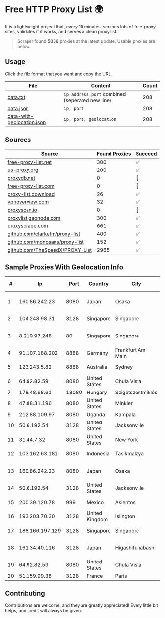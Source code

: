 
# Free HTTP Proxy List 🌍

It is a lightweight project that, every 10 minutes, scrapes lots of free-proxy sites, validates if it works, and serves a clean proxy list.


> Scraper found **5036** proxies at the latest update. Usable proxies are below.

## Usage

Click the file format that you want and copy the URL.


|File|Content|Count|
|----|-------|-----|
|[data.txt](https://raw.githubusercontent.com/themiralay/Proxy-List-World/master/data.txt)|`ip_address:port` combined (seperated new line)|208|
|[data.json](https://raw.githubusercontent.com/themiralay/Proxy-List-World/master/data.json)|`ip, port`|208|
|[data-with-geolocation.json](https://raw.githubusercontent.com/themiralay/Proxy-List-World/master/data-with-geolocation.json)|`ip, port, geolocation`|208|

## Sources

|Source|Found Proxies|Succeed|
|------|-------------|-------|
|[free-proxy-list.net](https://free-proxy-list.net)|300|✅|
|[us-proxy.org](https://www.us-proxy.org)|200|✅|
|[proxydb.net](http://proxydb.net)|0|🚫|
|[free-proxy-list.com](https://free-proxy-list.com/?page=&port=&type%5B%5D=http&type%5B%5D=https&up_time=0&search=Search)|0|🚫|
|[proxy-list.download](https://www.proxy-list.download/HTTP)|26|✅|
|[vpnoverview.com](https://vpnoverview.com/privacy/anonymous-browsing/free-proxy-servers)|32|✅|
|[proxyscan.io](https://www.proxyscan.io)|0|🚫|
|[proxylist.geonode.com](https://proxylist.geonode.com/api/proxy-list?limit=300&page=1&sort_by=lastChecked&sort_type=desc&protocols=http,https)|300|✅|
|[proxyscrape.com](https://api.proxyscrape.com/v2/?request=displayproxies&protocol=http&timeout=10000&country=all&ssl=all&anonymity=all)|661|✅|
|[github.com/clarketm/proxy-list](https://raw.githubusercontent.com/clarketm/proxy-list/master/proxy-list-raw.txt)|400|✅|
|[github.com/monosans/proxy-list](https://raw.githubusercontent.com/monosans/proxy-list/main/proxies/http.txt)|152|✅|
|[github.com/TheSpeedX/PROXY-List](https://raw.githubusercontent.com/TheSpeedX/PROXY-List/master/http.txt)|2965|✅|


## Sample Proxies With Geolocation Info

|#|Ip|Port|Country|City|Internet Service Provider|
|-|--|----|-------|----|-------------------------|
|1|160.86.242.23|8080|Japan|Osaka|Sony Network Communications Inc|
|2|104.248.98.31|3128|Singapore|Singapore|DigitalOcean, LLC|
|3|8.219.97.248|80|Singapore|Singapore|Alibaba (US) Technology Co., Ltd.|
|4|91.107.188.202|8888|Germany|Frankfurt Am Main|Hetzner Online AG|
|5|123.243.5.82|8888|Australia|Sydney|TPG Internet Pty Ltd|
|6|64.92.82.59|8080|United States|Chula Vista|Momentum Telecom, Inc.|
|7|178.48.68.61|18080|Hungary|Szigetszentmiklós|UPC|
|8|47.88.31.196|8080|United States|Minkler|Alibaba.com LLC|
|9|212.88.109.97|8080|Uganda|Kampala|MTN Uganda|
|10|50.6.192.54|3128|United States|Jacksonville|Network Solutions, LLC|
|11|31.44.7.32|8080|United States|New York|ITGLOBAL.COM NL B.V.|
|12|103.162.63.181|8080|Indonesia|Tasikmalaya|PT Ring Media Nusantara|
|13|160.86.242.23|8080|Japan|Osaka|Sony Network Communications Inc|
|14|50.6.192.54|3128|United States|Jacksonville|Network Solutions, LLC|
|15|200.39.120.78|999|Mexico|Asientos|Marcatel Com, S.A. de C.V.|
|16|193.203.70.30|3128|United Kingdom|Islington|Sohonet Ripe|
|17|188.166.197.129|3128|Singapore|Singapore|DigitalOcean, LLC|
|18|161.34.40.116|3128|Japan|Higashifunabashi|NTT PC Communications, Inc.|
|19|64.92.82.59|8080|United States|Chula Vista|Momentum Telecom, Inc.|
|20|51.159.99.38|3128|France|Paris|SCALEWAY|



## Contributing

Contributions are welcome, and they are greatly appreciated! Every
little bit helps, and credit will always be given.

